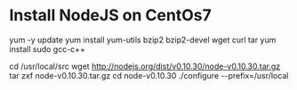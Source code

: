 Install NodeJS on CentOs7
==========================

yum -y update
yum install yum-utils bzip2 bzip2-devel wget curl tar
yum install sudo gcc-c++

cd /usr/local/src
wget http://nodejs.org/dist/v0.10.30/node-v0.10.30.tar.gz
tar zxf node-v0.10.30.tar.gz
cd node-v0.10.30
./configure --prefix=/usr/local